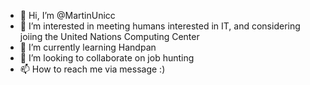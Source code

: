 - 👋 Hi, I’m @MartinUnicc
- 👀 I’m interested in meeting humans interested in IT, and considering joiing the United Nations Computing Center
- 🌱 I’m currently learning Handpan 
- 💞️ I’m looking to collaborate on job hunting 
- 📫 How to reach me via message :)

<!---
MartinUnicc/MartinUnicc is a ✨ special ✨ repository because its `README.md` (this file) appears on your GitHub profile.
You can click the Preview link to take a look at your changes.
--->
